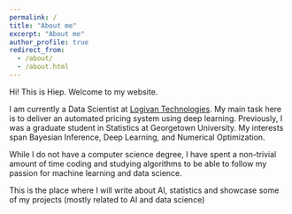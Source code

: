 ```yaml
---
permalink: /
title: "About me"
excerpt: "About me"
author_profile: true
redirect_from: 
  - /about/
  - /about.html
---
```


Hi! This is Hiep. Welcome to my website. 

I am currently a Data Scientist at [Logivan Technologies](https://www.logivan.com/). My main task here is to deliver an automated pricing system using deep learning. Previously, I was a graduate student in Statistics at Georgetown University. My interests span Bayesian Inference, Deep Learning, and Numerical Optimization. 

While I do not have a computer science degree, I have spent a non-trivial amount of time coding and studying algorithms to be able to follow my passion for machine learning and data science.

This is the place where I will write about AI, statistics and showcase some of my projects (mostly related to AI and data science)
